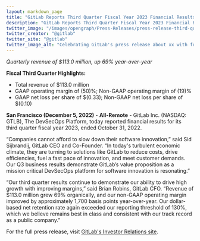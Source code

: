 ```yaml
---
layout: markdown_page
title: "GitLab Reports Third Quarter Fiscal Year 2023 Financial Results"
description: "GitLab Reports Third Quarter Fiscal Year 2023 Financial Results"
twitter_image: "/images/opengraph/Press-Releases/press-release-third-quarter-fiscal-year-2023-financial-results.png"
twitter_creator: "@gitlab"
twitter_site: "@gitlab"
twitter_image_alt: "Celebrating GitLab's press release about xx with fun emojis"
---
```

_Quarterly revenue of $113.0 million, up 69% year-over-year_

**Fiscal Third Quarter Highlights:**

* Total revenue of $113.0 million
* GAAP operating margin of (50)%; Non-GAAP operating margin of (19)%
* GAAP net loss per share of $(0.33); Non-GAAP net loss per share of $(0.10)

**San Francisco (December 5, 2022)** - **All-Remote** - GitLab Inc. (NASDAQ: GTLB), The DevSecOps Platform, today reported financial results for its third quarter fiscal year 2023, ended October 31, 2022.

“Companies cannot afford to slow down their software innovation,” said Sid Sijbrandij, GitLab CEO and Co-Founder. “In today's turbulent economic climate, they are turning to solutions like GitLab to reduce costs, drive efficiencies, fuel a fast pace of innovation, and meet customer demands. Our Q3 business results demonstrate GitLab’s value proposition as a mission critical DevSecOps platform for software innovation is resonating.”

“Our third quarter results continue to demonstrate our ability to drive high growth with improving margins,” said Brian Robins, GitLab CFO. “Revenue of $113.0 million grew 69% organically, and our non-GAAP operating margin improved by approximately 1,700 basis points year-over-year. Our dollar-based net retention rate again exceeded our reporting threshold of 130%, which we believe remains best in class and consistent with our track record as a public company.”


For the full press release, visit [GitLab's Investor Relations site](https://ir.gitlab.com/news-releases/news-release-details/gitlab-reports-third-quarter-fiscal-year-2023-financial-results).
